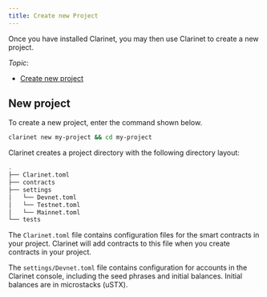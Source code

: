```yaml
---
title: Create new Project
---
```


Once you have installed Clarinet, you may then use Clarinet to create a new project. 

*Topic*:

* [Create new project](#new-project)

## New project

To create a new project, enter the command shown below.

```bash
clarinet new my-project && cd my-project
``` 

Clarinet creates a project directory with the following directory layout: 

```bash
.
├── Clarinet.toml
├── contracts
├── settings
│   └── Devnet.toml
│   └── Testnet.toml
│   └── Mainnet.toml
└── tests
```


The `Clarinet.toml` file contains configuration files for the smart contracts in your project. Clarinet will add contracts to this file when you create contracts in your project.

The `settings/Devnet.toml` file contains configuration for accounts in the Clarinet console, including the seed phrases and initial balances. Initial balances are in microstacks (uSTX).
